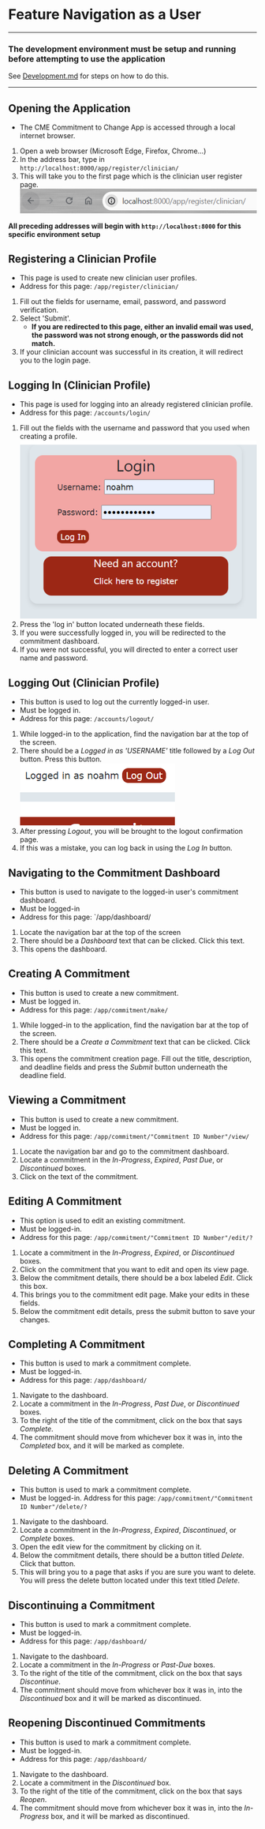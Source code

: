 # Feature Navigation as a User
***
### **__The development environment must be setup and running before attempting to use the application__**
See [Development.md](Development.md) for steps on how to do this.
***

## Opening the Application
- The CME Commitment to Change App is accessed through a local internet browser.
1. Open a web browser (Microsoft Edge, Firefox, Chrome...)
2. In the address bar, type in `http://localhost:8000/app/register/clinician/`
3. This will take you to the first page which is the clinician user register page.
   ![localhost](<../Auxiliary Files/Images/User_Images/localhost.PNG>)

**All preceding addresses will begin with `http://localhost:8000` for this specific environment setup**

  
## Registering a Clinician Profile
- This page is used to create new clinician user profiles.
- Address for this page: `/app/register/clinician/`
1. Fill out the fields for username, email, password, and password verification.
2. Select 'Submit'.
   - **If you are redirected to this page, either an invalid email was used, the password
   was not strong enough, or the passwords did not match.**
3. If your clinician account was successful in its creation, it will redirect you to the
   login page.


## Logging In (Clinician Profile)
- This page is used for logging into an already registered clinician profile.
- Address for this page: `/accounts/login/`
1. Fill out the fields with the username and password that you used when creating a profile.
![sign_in](<../Auxiliary Files/Images/User_Images/sign_in.PNG>)
2. Press the 'log in' button located underneath these fields.
3. If you were successfully logged in, you will be redirected to the commitment dashboard.
4. If you were not successful, you will directed to enter a correct user name and password.


## Logging Out (Clinician Profile)
- This button is used to log out the currently logged-in user.
- Must be logged in.
- Address for this page: `/accounts/logout/`
1. While logged-in to the application, find the navigation bar at the top of the screen.
2. There should be a *Logged in as 'USERNAME'* title followed by a *Log Out* button. Press this button.
![log_out-button.PNG](<../Auxiliary Files/Images/User_Images/log_out_button.PNG>)
3. After pressing *Logout*, you will be brought to the logout confirmation page.
4. If this was a mistake, you can log back in using the *Log In* button.


## Navigating to the Commitment Dashboard
- This button is used to navigate to the logged-in user's commitment dashboard.
- Must be logged-in
- Address for this page: `/app/dashboard/
1. Locate the navigation bar at the top of the screen
2. There should be a *Dashboard* text that can be clicked. Click this text.
3. This opens the dashboard.


## Creating A Commitment
- This button is used to create a new commitment.
- Must be logged in.
- Address for this page: `/app/commitment/make/`
1. While logged-in to the application, find the navigation bar at the top of the screen.
2. There should be a *Create a Commitment* text that can be clicked. Click this text.
3. This opens the commitment creation page. Fill out the title, description, and deadline fields
   and press the *Submit* button underneath the deadline field.


## Viewing a Commitment
- This button is used to create a new commitment.
- Must be logged in.
- Address for this page: `/app/commitment/"Commitment ID Number"/view/`
1. Locate the navigation bar and go to the commitment dashboard.
2. Locate a commitment in the *In-Progress*, *Expired*, *Past Due*, or *Discontinued* boxes.
3. Click on the text of the commitment.


## Editing A Commitment
- This option is used to edit an existing commitment.
- Must be logged-in.
- Address for this page: `/app/commitment/"Commitment ID Number"/edit/?`
1. Locate a commitment in the *In-Progress*, *Expired*, or *Discontinued* boxes.
2. Click on the commitment that you want to edit and open its view page.
3. Below the commitment details, there should be a box labeled *Edit*. Click this box.
4. This brings you to the commitment edit page. Make your edits in these fields.
5. Below the commitment edit details, press the submit button to save your changes.


## Completing A Commitment
- This button is used to mark a commitment complete.
- Must be logged-in.
- Address for this page: `/app/dashboard/`
1. Navigate to the dashboard.
2. Locate a commitment in the *In-Progress*, *Past Due*, or *Discontinued* boxes.
3. To the right of the title of the commitment, click on the box that says *Complete*.
4. The commitment should move from whichever box it was in, into the *Completed* box, 
   and it will be marked as complete.


## Deleting A Commitment
- This button is used to mark a commitment complete.
- Must be logged-in.
Address for this page: `/app/commitment/"Commitment ID Number"/delete/?`
1. Navigate to the dashboard.
2. Locate a commitment in the *In-Progress*, *Expired*, *Discontinued*, or *Complete* boxes.
3. Open the edit view for the commitment by clicking on it.
4. Below the commitment details, there should be a button titled *Delete*. Click that button.
5. This will bring you to a page that asks if you are sure you want to delete. You will press
   the delete button located under this text titled *Delete*.


## Discontinuing a Commitment
- This button is used to mark a commitment complete.
- Must be logged-in.
- Address for this page: `/app/dashboard/`
1. Navigate to the dashboard.
2. Locate a commitment in the *In-Progress* or *Past-Due* boxes.
3. To the right of the title of the commitment, click on the box that says *Discontinue*.
4. The commitment should move from whichever box it was in, into the *Discontinued* box
   and it will be marked as discontinued.


## Reopening Discontinued Commitments
- This button is used to mark a commitment complete.
- Must be logged-in.
- Address for this page: `/app/dashboard/`
1. Navigate to the dashboard.
2. Locate a commitment in the *Discontinued* box.
3. To the right of the title of the commitment, click on the box that says *Reopen*.
4. The commitment should move from whichever box it was in, into the *In-Progress* box,
   and it will be marked as discontinued.




